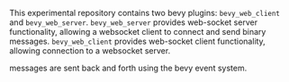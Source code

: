 This experimental repository contains two bevy plugins: `bevy_web_client` and `bevy_web_server`.
`bevy_web_server` provides web-socket server functionality, allowing a websocket client to connect and send binary messages.
`bevy_web_client` provides web-socket client functionality, allowing connection to a websocket server. 

messages are sent back and forth using the bevy event system. 